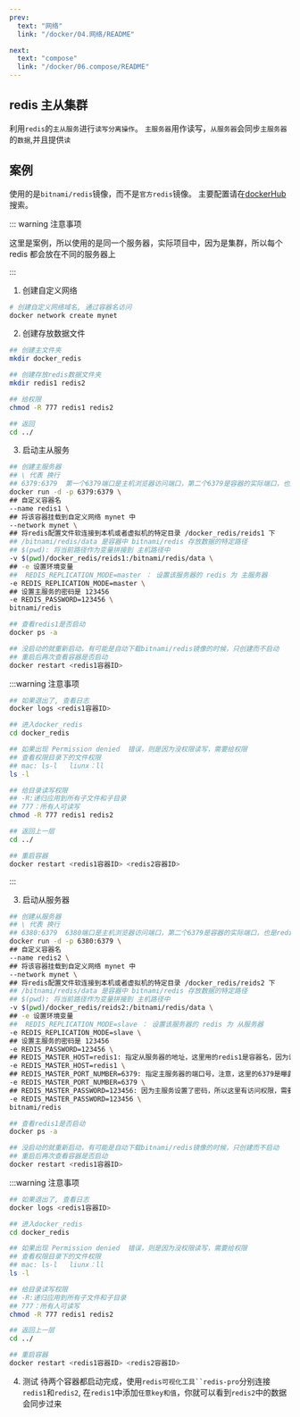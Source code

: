 ```yaml
---
prev:
  text: "网络"
  link: "/docker/04.网络/README"

next:
  text: "compose"
  link: "/docker/06.compose/README"
---
```


## redis 主从集群

利用`redis`的`主从服务`进行`读写分离操作`。
`主服务器`用作读写，`从服务器`会同步`主服务器`的`数据`,并且提供`读`

## 案例

使用的是`bitnami/redis`镜像，而不是`官方redis`镜像。
主要配置请在[dockerHub](https://hub.docker.com/)搜索。

::: warning 注意事项

这里是案例，所以使用的是同一个服务器，实际项目中，因为是集群，所以每个 redis 都会放在不同的服务器上

:::

1. 创建自定义网络

```sh
# 创建自定义网络域名, 通过容器名访问
docker network create mynet
```

2. 创建存放数据文件

```sh
## 创建主文件夹
mkdir docker_redis

## 创建存放redis数据文件夹
mkdir redis1 redis2

## 给权限
chmod -R 777 redis1 redis2

## 返回
cd ../
```

3. 启动主从服务

```sh
## 创建主服务器
## \ 代表 换行
## 6379:6379  第一个6379端口是主机浏览器访问端口，第二个6379是容器的实际端口，也是redis的默认端口，意思是浏览器访问6379端口时会代理到容器的6379端口
docker run -d -p 6379:6379 \
## 自定义容器名
--name redis1 \
## 将该容器挂载到自定义网络 mynet 中
--network mynet \
## 将redis配置文件软连接到本机或者虚拟机的特定目录 /docker_redis/reids1 下
## /bitnami/redis/data 是容器中 bitnami/redis 存放数据的特定路径
## $(pwd): 将当前路径作为变量拼接到 主机路径中
-v $(pwd)/docker_redis/reids1:/bitnami/redis/data \
## -e 设置环境变量
##  REDIS_REPLICATION_MODE=master ： 设置该服务器的 redis 为 主服务器
-e REDIS_REPLICATION_MODE=master \
## 设置主服务的密码是 123456
-e REDIS_PASSWORD=123456 \
bitnami/redis

## 查看redis1是否启动
docker ps -a

## 没启动的就重新启动，有可能是自动下载bitnami/redis镜像的时候，只创建而不启动
## 重启后再次查看容器是否启动
docker restart <redis1容器ID>
```

:::warning 注意事项

```sh
## 如果退出了, 查看日志
docker logs <redis1容器ID>

## 进入docker_redis
cd docker_redis

## 如果出现 Permission denied  错误，则是因为没权限读写，需要给权限
## 查看权限目录下的文件权限
## mac: ls-l   liunx：ll
ls -l

## 给目录读写权限
## -R:递归应用到所有子文件和子目录
## 777：所有人可读写
chmod -R 777 redis1 redis2

## 返回上一层
cd ../

## 重启容器
docker restart <redis1容器ID> <redis2容器ID>
```

:::

3. 启动从服务器

```sh
## 创建从服务器
## \ 代表 换行
## 6380:6379  6380端口是主机浏览器访问端口，第二个6379是容器的实际端口，也是redis的默认端口，意思是浏览器访问6380端口时会代理到容器的6379端口
docker run -d -p 6380:6379 \
## 自定义容器名
--name redis2 \
## 将该容器挂载到自定义网络 mynet 中
--network mynet \
## 将redis配置文件软连接到本机或者虚拟机的特定目录 /docker_redis/reids2 下
## /bitnami/redis/data 是容器中 bitnami/redis 存放数据的特定路径
## $(pwd): 将当前路径作为变量拼接到 主机路径中
-v $(pwd)/docker_redis/reids2:/bitnami/redis/data \
## -e 设置环境变量
##  REDIS_REPLICATION_MODE=slave ： 设置该服务器的 redis 为 从服务器
-e REDIS_REPLICATION_MODE=slave \
## 设置主服务的密码是 123456
-e REDIS_PASSWORD=123456 \
## REDIS_MASTER_HOST=redis1: 指定从服务器的地址，这里用的redis1是容器名，因为设置了自定义网络mynet，所以，可以直接使用容器名作为域名去访问
-e REDIS_MASTER_HOST=redis1 \
## REDIS_MASTER_PORT_NUMBER=6379: 指定主服务器的端口号，注意，这里的6379是曝露的端口号，而不是容器的6379端口号
-e REDIS_MASTER_PORT_NUMBER=6379 \
## REDIS_MASTER_PASSWORD=123456: 因为主服务设置了密码，所以这里有访问权限，需要设置主服务器的密码
-e REDIS_MASTER_PASSWORD=123456 \
bitnami/redis

## 查看redis1是否启动
docker ps -a

## 没启动的就重新启动，有可能是自动下载bitnami/redis镜像的时候，只创建而不启动
## 重启后再次查看容器是否启动
docker restart <redis1容器ID>
```

:::warning 注意事项

```sh
## 如果退出了, 查看日志
docker logs <redis1容器ID>

## 进入docker_redis
cd docker_redis

## 如果出现 Permission denied  错误，则是因为没权限读写，需要给权限
## 查看权限目录下的文件权限
## mac: ls-l   liunx：ll
ls -l

## 给目录读写权限
## -R:递归应用到所有子文件和子目录
## 777：所有人可读写
chmod -R 777 redis1 redis2

## 返回上一层
cd ../

## 重启容器
docker restart <redis1容器ID> <redis2容器ID>
```

4. 测试
   待两个容器都启动完成，使用` redis可视化工具``redis-pro `分别连接`redis1`和`redis2`,
   在`redis1`中添加`任意key和值`，你就可以看到`redis2`中的数据会同步过来
